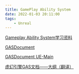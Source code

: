 ```yaml
---
title: GamePlay Ability System
date: 2022-01-03 20:11:00
tags:
    - Unreal
---
```


[Gameplay Ability System学习资料](https://zhuanlan.zhihu.com/p/368201577)

[GASDocument](https://github.com/tranek/GASDocumentation#concepts-asc)

[GASDocument UE-Main](https://github.com/zentia/GASDocumentation)

[虚幻引擎GAS文档——大纲（翻译）](https://zhuanlan.zhihu.com/p/143165495)